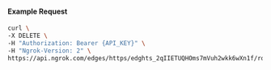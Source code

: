 <!-- Code generated for API Clients. DO NOT EDIT. -->

#### Example Request

```bash
curl \
-X DELETE \
-H "Authorization: Bearer {API_KEY}" \
-H "Ngrok-Version: 2" \
https://api.ngrok.com/edges/https/edghts_2qIIETUQHOms7mVuh2wkk6wXn1f/routes/edghtsrt_2qIIEV7Jn7U0fCyjDbo5aJwyuXz/backend
```
